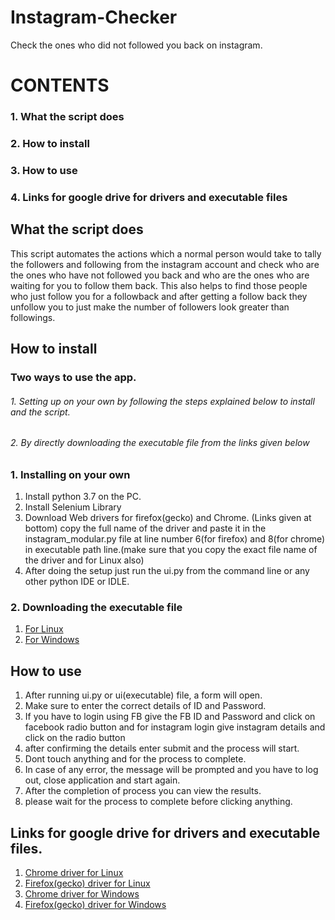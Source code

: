 # Instagram-Checker
Check the ones who did not followed you back on instagram.

# CONTENTS
### 1. What the script does
### 2. How to install
### 3. How to use
### 4. Links for google drive for drivers and executable files



## What the script does
This script automates the actions which a normal person would take to tally the followers
and following from the instagram account and check who are the ones who have not followed 
you back and who are the ones who are waiting for you to follow them back.
This also helps to find those people who just follow you for a followback and after getting 
a follow back they unfollow you to just make the number of followers look greater than 
followings.


## How to install
### Two ways to use the app.
###### 1. Setting up on your own by following the steps explained below to install and the script.
###### 2. By directly downloading the executable file from the links given below

### 1. Installing on your own
1. Install python 3.7 on the PC.
2. Install Selenium Library
3. Download Web drivers for firefox(gecko) and Chrome. (Links given at bottom)
   copy the full name of the driver and paste it in the instagram_modular.py file at line number 
   6(for firefox) and 8(for chrome) in executable path line.(make sure that you copy the exact 
   file name of the driver and for Linux also)
4. After doing the setup just run the ui.py from the command line or any other python IDE or IDLE.

### 2. Downloading the executable file
1. [For Linux](https://drive.google.com/file/d/1HSzi-LxWj16PgapReJ2Ui2JEIr8t7Eky/view?usp=sharing)
2. [For Windows](https://drive.google.com/file/d/1gHSGBE62AC5gh2V6f9VcNf3TtlpxBP6x/view?usp=sharing)

## How to use
1. After running ui.py or ui(executable) file, a form will open.
2. Make sure to enter the correct details of ID and Password.
3. If you have to login using FB give the FB ID and Password and click on facebook radio button
   and for instagram login give instagram details and click on the radio button
4. after confirming the details enter submit and the process will start.
5. Dont touch anything and for the process to complete.
6. In case of any error, the message will be prompted and you have to log out, close application
   and start again.
7. After the completion of process you can view the results.
8. please wait for the process to complete before clicking anything.


## Links for google drive for drivers and executable files.
1. [Chrome driver for Linux](https://drive.google.com/file/d/16-IBl8mjrBWsWbor3hG4SaMmory-WQ5a/view?usp=sharing)
2. [Firefox(gecko) driver for Linux](https://drive.google.com/file/d/1wNCTsSyZX-TEoM8a1424rQXuZ6o0IQ0S/view?usp=sharing)
3. [Chrome driver for Windows](https://drive.google.com/file/d/1BEJI63PGQb8sZyKpzP4SNBnBkWN-KKQm/view?usp=sharing)
4. [Firefox(gecko) driver for Windows](https://drive.google.com/file/d/1T9igu2qQPr-y8X4NnYTk9-UdWRuIuDza/view?usp=sharing)
